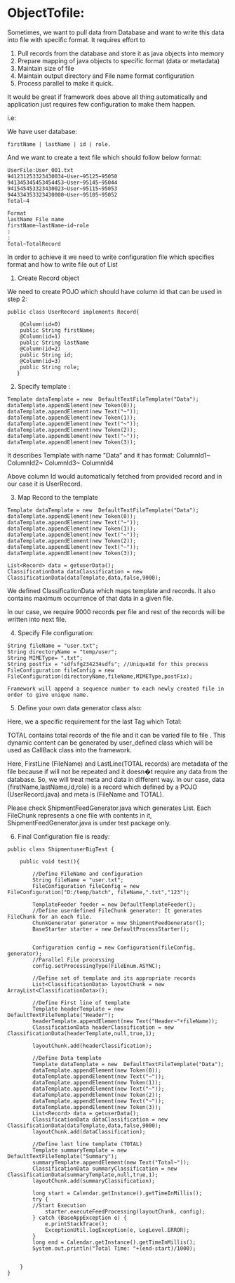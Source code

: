 
# ObjectTofile:

Sometimes, we want to pull data from Database and want to write this data into file with specific format. It requires effort to 
1.	Pull records from the database and store it as java objects into memory
2.	Prepare mapping of java objects to specific format (data or metadata)
3.	Maintain size of file
4.	Maintain output directory and File name format configuration
5.	Process parallel to make it quick.

It would be great if framework does above all thing automatically and application just requires few configuration to make them happen. 


i.e:

We have user database:
```
firstName | lastName | id | role.
```
And we want to create a text file which should follow below format:

```
UserFile:User_001.txt
941231253323430034~User~95125~95050
941345345453454453~User~95145~95044
941545453323430023~User~95115~95053
944334353323430000~User~95105~95052
Total~4
```

```
Format
lastName File name
firstName~lastName~id~role
:
:
Total~TotalRecord
```

In order to achieve it we need to write configuration file which specifies format and how to write file out of List<Record>

1.	Create Record object

We need to create POJO which should have column id that can be used in step 2:

```
public class UserRecord implements Record{
	
	@Column(id=0)
	public String firstName;
	@Column(id=1)
	public String lastName
	@Column(id=2)
	public String id;
	@Column(id=3)
	public String role;
   }
```


2.	Specify template :

```
Template dataTemplate = new  DefaultTextFileTemplate("Data");
dataTemplate.appendElement(new Token(0));
dataTemplate.appendElement(new Text("~"));
dataTemplate.appendElement(new Token(1));
dataTemplate.appendElement(new Text("~"));
dataTemplate.appendElement(new Token(2));
dataTemplate.appendElement(new Text("~"));
dataTemplate.appendElement(new Token(3));
```

It describes Template with name "Data" and it has format:
ColumnId1~ ColumnId2~ ColumnId3~ ColumnId4

Above column Id would automatically fetched from provided record  and in our case it is UserRecord.


3.	Map Record to the template

```
Template dataTemplate = new  DefaultTextFileTemplate("Data");
dataTemplate.appendElement(new Token(0));
dataTemplate.appendElement(new Text("~"));
dataTemplate.appendElement(new Token(1));
dataTemplate.appendElement(new Text("~"));
dataTemplate.appendElement(new Token(2));
dataTemplate.appendElement(new Text("~"));
dataTemplate.appendElement(new Token(3));
   
List<Record> data = getuserData();
ClassificationData dataClassification = new ClassificationData(dataTemplate,data,false,9000);
```

We defined ClassificationData which maps template and records. It also contains maximum occurrence of that data in a given file. 

In our case, we require 9000 records per file and rest of the records will be written into next file.


4.	Specify File configuration:

```
String fileName = "user.txt";
String directoryName = "temp/user";
String MIMEType= ".txt";
String postfix = "sdfsfg234234sdfs"; //UniqueId for this process
FileConfiguration fileConfig = new FileConfiguration(directoryName,fileName,MIMEType,postFix);
```
	Framework will append a sequence number to each newly created file in order to give unique name.


5.	Define your own data generator class also:

Here, we a specific requirement for the last Tag which Total:

TOTAL contains total records of the file and it can be varied file to file . This dynamic content can be generated by user_defined class which will be used as CallBack class into the framework.

Here, FirstLine (FileName) and LastLine(TOTAL records) are metadata of the file because if will not be repeated and it doesn�t require any data from the database. So, we will treat meta and data in different way.
In our case, data {firstName,lastName,id,role} is a record which defined by a POJO (UserRecord.java) and meta is (FileName and TOTAL).


Please check ShipmentFeedGenerator.java which generates List<FileChunk>. Each FileChunk represents a one file with contents in it, ShipmentFeedGenerator.java is under test package only.

6.	Final Configuration file is ready:

```
public class ShipmentuserBigTest {

	public void test(){
		
		//Define FileName and configuration
		String fileName = "user.txt";
		FileConfiguration fileConfig = new FileConfiguration("D:/temp/batch", fileName,".txt","123");
		
		TemplateFeeder feeder = new DefaultTemplateFeeder();
		//Define userdefined FileChunk generator: It generates FileChunk for an each file.
		ChunkGenerator generator = new ShipmentFeedGenerator();
		BaseStarter starter = new DefaultProcessStarter();
		
		
		Configuration config = new Configuration(fileConfig, generator);
		//Parallel File processing
		config.setProcessingType(FileEnum.ASYNC);

		//Define set of template and its appropriate records
		List<ClassificationData> layoutChunk = new ArrayList<ClassificationData>();
		
		//Define First line of template
		Template headerTemplate = new  DefaultTextFileTemplate("Header");
		headerTemplate.appendElement(new Text("Header~"+fileName));
		ClassificationData headerClassification = new ClassificationData(headerTemplate,null,true,1);
		
		layoutChunk.add(headerClassification);
		
		//Define Data template
		Template dataTemplate = new  DefaultTextFileTemplate("Data");
		dataTemplate.appendElement(new Token(0));
		dataTemplate.appendElement(new Text("~"));
		dataTemplate.appendElement(new Token(1));
		dataTemplate.appendElement(new Text("~"));
		dataTemplate.appendElement(new Token(2));
		dataTemplate.appendElement(new Text("~"));
		dataTemplate.appendElement(new Token(3));
		List<Record> data = getuserData();
		ClassificationData dataClassification = new ClassificationData(dataTemplate,data,false,9000);
		layoutChunk.add(dataClassification);

		//Define last line template (TOTAL)		
		Template summaryTemplate = new  DefaultTextFileTemplate("Summary");
		summaryTemplate.appendElement(new Text("Total~"));
		ClassificationData summaryClassification = new ClassificationData(summaryTemplate,null,true,1);
		layoutChunk.add(summaryClassification);
		
		long start = Calendar.getInstance().getTimeInMillis();
		try {
		//Start Execution 
			starter.executeFeedProcessing(layoutChunk, config);
		} catch (BaseAppException e) {
			e.printStackTrace();
			ExceptionUtil.logException(e, LogLevel.ERROR);
		}
		long end = Calendar.getInstance().getTimeInMillis();
		System.out.println("Total Time: "+(end-start)/1000);
		
		
	}
}
```
